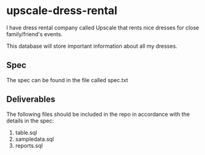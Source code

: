 # upscale-dress-rental
I have dress rental company called Upscale that rents nice dresses for close family/friend's events.

This database will store important information about all my dresses.

## Spec
The spec can be found in the file called spec.txt

## Deliverables

The following files should be included in the repo in accordance with the details in the spec:
1. table.sql
2. sampledata.sql
3. reports.sql
